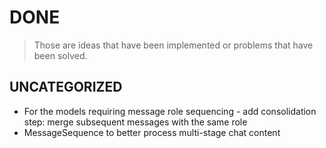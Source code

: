 # DONE

> Those are ideas that have been implemented or problems that have been solved.

## UNCATEGORIZED

- For the models requiring message role sequencing - add consolidation step: merge subsequent messages with the same role
- MessageSequence to better process multi-stage chat content
